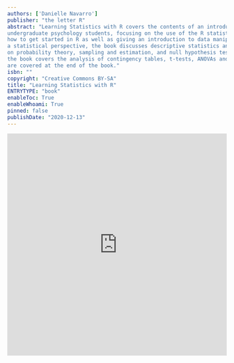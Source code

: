 ```yaml
---
authors: ['Danielle Navarro']
publisher: "the letter R"
abstract: "Learning Statistics with R covers the contents of an introductory statistics class, as typically taught to
undergraduate psychology students, focusing on the use of the R statistical software. The book discusses
how to get started in R as well as giving an introduction to data manipulation and writing scripts. From
a statistical perspective, the book discusses descriptive statistics and graphing first, followed by chapters
on probability theory, sampling and estimation, and null hypothesis testing. After introducing the theory,
the book covers the analysis of contingency tables, t-tests, ANOVAs and regression. Bayesian statistics
are covered at the end of the book."
isbn: ""
copyright: "Creative Commons BY-SA"
title: "Learning Statistics with R"
ENTRYTYPE: "book"
enableToc: True
enableWhoami: True
pinned: false
publishDate: "2020-12-13"
---
```

<style>
body {
text-align: justify}
</style>

<iframe width="100%" height="510" src="https://drive.google.com/file/d/1xvEVPtkMqthorkoqedVDYvTu5JOQasTz/preview" frameborder="0"  allowfullscreen></iframe>


